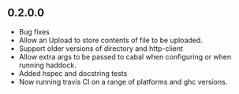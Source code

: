 ## 0.2.0.0

* Bug fixes
* Allow an Upload to store contents of file to be uploaded.
* Support older versions of directory and http-client
* Allow extra args to be passed to cabal when configuring or when
  running haddock.
* Added hspec and docstring tests
* Now running travis CI on a range of platforms and ghc versions.


